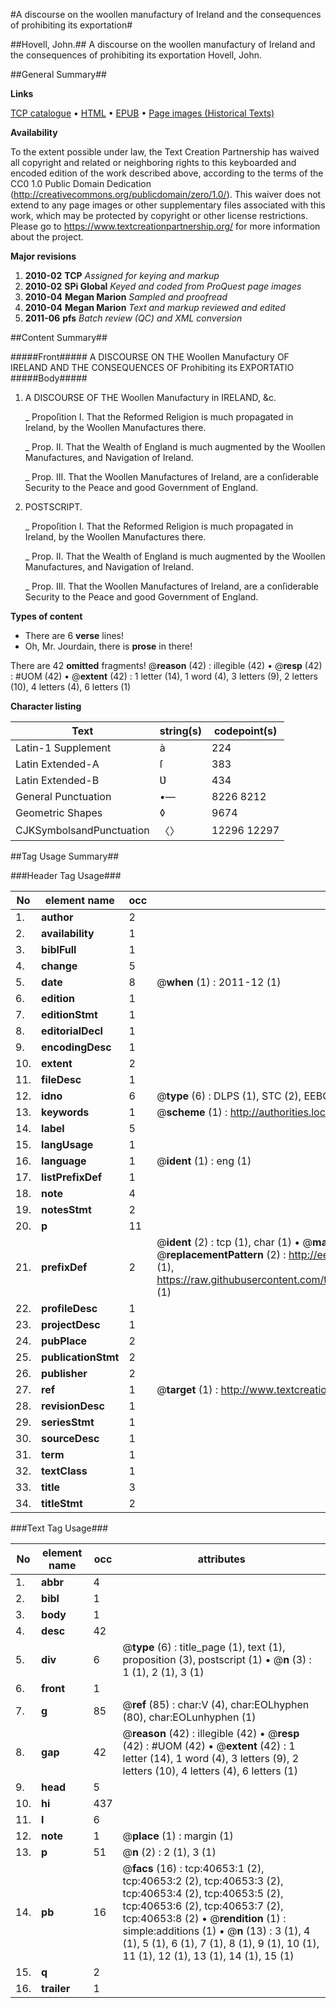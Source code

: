 #A discourse on the woollen manufactury of Ireland and the consequences of prohibiting its exportation#

##Hovell, John.##
A discourse on the woollen manufactury of Ireland and the consequences of prohibiting its exportation
Hovell, John.

##General Summary##

**Links**

[TCP catalogue](http://www.ota.ox.ac.uk/tcp/)  • 
[HTML](http://tei.it.ox.ac.uk/tcp/Texts-HTML/free/A44/A44612.html)  • 
[EPUB](http://tei.it.ox.ac.uk/tcp/Texts-EPUB/free/A44/A44612.epub) • 
[Page images (Historical Texts)](https://historicaltexts.jisc.ac.uk/eebo-07949238e)

**Availability**

To the extent possible under law, the Text Creation Partnership has waived all copyright and related or neighboring rights to this keyboarded and encoded edition of the work described above, according to the terms of the CC0 1.0 Public Domain Dedication (http://creativecommons.org/publicdomain/zero/1.0/). This waiver does not extend to any page images or other supplementary files associated with this work, which may be protected by copyright or other license restrictions. Please go to https://www.textcreationpartnership.org/ for more information about the project.

**Major revisions**

1. __2010-02__ __TCP__ *Assigned for keying and markup*
1. __2010-02__ __SPi Global__ *Keyed and coded from ProQuest page images*
1. __2010-04__ __Megan Marion__ *Sampled and proofread*
1. __2010-04__ __Megan Marion__ *Text and markup reviewed and edited*
1. __2011-06__ __pfs__ *Batch review (QC) and XML conversion*

##Content Summary##

#####Front#####
A DISCOURSE ON THE Woollen Manufactury OF IRELAND AND THE CONSEQUENCES OF Prohibiting its EXPORTATIO
#####Body#####

1. A DISCOURSE OF THE Woollen Manufactury in IRELAND, &c.

    _ Propoſition I. That the Reformed Religion is much propagated in Ireland, by the Woollen Manufactures there.

    _ Prop. II. That the Wealth of England is much augmented by the Woollen Manufactures, and Navigation of Ireland.

    _ Prop. III. That the Woollen Manufactures of Ireland, are a conſiderable Security to the Peace and good Government of England.

1. POSTSCRIPT.

    _ Propoſition I. That the Reformed Religion is much propagated in Ireland, by the Woollen Manufactures there.

    _ Prop. II. That the Wealth of England is much augmented by the Woollen Manufactures, and Navigation of Ireland.

    _ Prop. III. That the Woollen Manufactures of Ireland, are a conſiderable Security to the Peace and good Government of England.

**Types of content**

  * There are 6 **verse** lines!
  * Oh, Mr. Jourdain, there is **prose** in there!

There are 42 **omitted** fragments! 
 @__reason__ (42) : illegible (42)  •  @__resp__ (42) : #UOM (42)  •  @__extent__ (42) : 1 letter (14), 1 word (4), 3 letters (9), 2 letters (10), 4 letters (4), 6 letters (1)

**Character listing**


|Text|string(s)|codepoint(s)|
|---|---|---|
|Latin-1 Supplement|à|224|
|Latin Extended-A|ſ|383|
|Latin Extended-B|Ʋ|434|
|General Punctuation|•—|8226 8212|
|Geometric Shapes|◊|9674|
|CJKSymbolsandPunctuation|〈〉|12296 12297|

##Tag Usage Summary##

###Header Tag Usage###

|No|element name|occ|attributes|
|---|---|---|---|
|1.|__author__|2||
|2.|__availability__|1||
|3.|__biblFull__|1||
|4.|__change__|5||
|5.|__date__|8| @__when__ (1) : 2011-12 (1)|
|6.|__edition__|1||
|7.|__editionStmt__|1||
|8.|__editorialDecl__|1||
|9.|__encodingDesc__|1||
|10.|__extent__|2||
|11.|__fileDesc__|1||
|12.|__idno__|6| @__type__ (6) : DLPS (1), STC (2), EEBO-CITATION (1), OCLC (1), VID (1)|
|13.|__keywords__|1| @__scheme__ (1) : http://authorities.loc.gov/ (1)|
|14.|__label__|5||
|15.|__langUsage__|1||
|16.|__language__|1| @__ident__ (1) : eng (1)|
|17.|__listPrefixDef__|1||
|18.|__note__|4||
|19.|__notesStmt__|2||
|20.|__p__|11||
|21.|__prefixDef__|2| @__ident__ (2) : tcp (1), char (1)  •  @__matchPattern__ (2) : ([0-9\-]+):([0-9IVX]+) (1), (.+) (1)  •  @__replacementPattern__ (2) : http://eebo.chadwyck.com/downloadtiff?vid=$1&page=$2 (1), https://raw.githubusercontent.com/textcreationpartnership/Texts/master/tcpchars.xml#$1 (1)|
|22.|__profileDesc__|1||
|23.|__projectDesc__|1||
|24.|__pubPlace__|2||
|25.|__publicationStmt__|2||
|26.|__publisher__|2||
|27.|__ref__|1| @__target__ (1) : http://www.textcreationpartnership.org/docs/. (1)|
|28.|__revisionDesc__|1||
|29.|__seriesStmt__|1||
|30.|__sourceDesc__|1||
|31.|__term__|1||
|32.|__textClass__|1||
|33.|__title__|3||
|34.|__titleStmt__|2||


###Text Tag Usage###

|No|element name|occ|attributes|
|---|---|---|---|
|1.|__abbr__|4||
|2.|__bibl__|1||
|3.|__body__|1||
|4.|__desc__|42||
|5.|__div__|6| @__type__ (6) : title_page (1), text (1), proposition (3), postscript (1)  •  @__n__ (3) : 1 (1), 2 (1), 3 (1)|
|6.|__front__|1||
|7.|__g__|85| @__ref__ (85) : char:V (4), char:EOLhyphen (80), char:EOLunhyphen (1)|
|8.|__gap__|42| @__reason__ (42) : illegible (42)  •  @__resp__ (42) : #UOM (42)  •  @__extent__ (42) : 1 letter (14), 1 word (4), 3 letters (9), 2 letters (10), 4 letters (4), 6 letters (1)|
|9.|__head__|5||
|10.|__hi__|437||
|11.|__l__|6||
|12.|__note__|1| @__place__ (1) : margin (1)|
|13.|__p__|51| @__n__ (2) : 2 (1), 3 (1)|
|14.|__pb__|16| @__facs__ (16) : tcp:40653:1 (2), tcp:40653:2 (2), tcp:40653:3 (2), tcp:40653:4 (2), tcp:40653:5 (2), tcp:40653:6 (2), tcp:40653:7 (2), tcp:40653:8 (2)  •  @__rendition__ (1) : simple:additions (1)  •  @__n__ (13) : 3 (1), 4 (1), 5 (1), 6 (1), 7 (1), 8 (1), 9 (1), 10 (1), 11 (1), 12 (1), 13 (1), 14 (1), 15 (1)|
|15.|__q__|2||
|16.|__trailer__|1||
